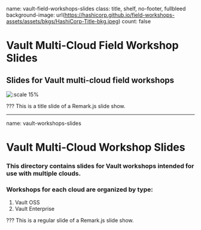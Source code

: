 name: vault-field-workshops-slides
class: title, shelf, no-footer, fullbleed
background-image: url(https://hashicorp.github.io/field-workshops-assets/assets/bkgs/HashiCorp-Title-bkg.jpeg)
count: false


# Vault Multi-Cloud Field Workshop Slides
## Slides for Vault multi-cloud field workshops

![:scale 15%](https://hashicorp.github.io/field-workshops-assets/assets/logos/logo_vault.png)

???
This is a title slide of a Remark.js slide show.

---
name: vault-workshops-slides
# Vault Multi-Cloud Workshop Slides
### This directory contains slides for Vault workshops intended for use with multiple clouds.
### Workshops for each cloud are organized by type:
  1. Vault OSS
  1. Vault Enterprise

???
This is a regular slide of a Remark.js slide show.
